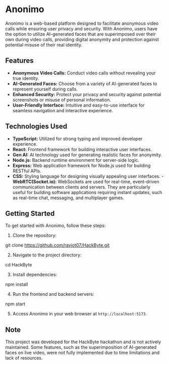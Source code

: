 # Anonimo

Anonimo is a web-based platform designed to facilitate anonymous video calls while ensuring user privacy and security. With Anonimo, users have the option to utilize AI-generated faces that are superimposed over their own during video calls, providing digital anonymity and protection against potential misuse of their real identity.

## Features

- **Anonymous Video Calls:** Conduct video calls without revealing your true identity.
- **AI-Generated Faces:** Choose from a variety of AI-generated faces to represent yourself during calls.
- **Enhanced Security:** Protect your privacy and security against potential screenshots or misuse of personal information.
- **User-Friendly Interface:** Intuitive and easy-to-use interface for seamless navigation and interactive experience. 

## Technologies Used

- **TypeScript:** Utilized for strong typing and improved developer experience.
- **React:** Frontend framework for building interactive user interfaces.
- **Gen AI:** AI technology used for generating realistic faces for anonymity.
- **Node.js:** Backend runtime environment for server-side logic.
- **Express:** Web application framework for Node.js used for building RESTful APIs.
- **CSS:** Styling language for designing visually appealing user interfaces.
-**WebRTC(Socket.io):** WebSockets are used for real-time, event-driven communication between clients and servers. They are particularly useful for building software applications requiring instant updates, such as real-time chat, messaging, and multiplayer games.
## Getting Started

To get started with Anonimo, follow these steps:

1. Clone the repository:

git clone https://github.com/ravjot07/HackByte.git

2. Navigate to the project directory:

cd HackByte


3. Install dependencies:

npm install

4. Run the frontend and backend servers:

npm start

5. Access Anonimo in your web browser at `http://localhost:5173`.

## Note

This project was developed for the HackByte hackathon and is not actively maintained. Some features, such as the superimposition of AI-generated faces on live video, were not fully implemented due to time limitations and lack of resources.
